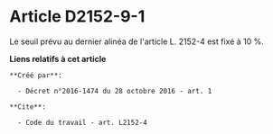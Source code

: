 # Article D2152-9-1

Le seuil prévu au dernier alinéa de l'article L. 2152-4 est fixé à 10 %.

**Liens relatifs à cet article**

	**Créé par**:

	  - Décret n°2016-1474 du 28 octobre 2016 - art. 1

	**Cite**:

	  - Code du travail - art. L2152-4
